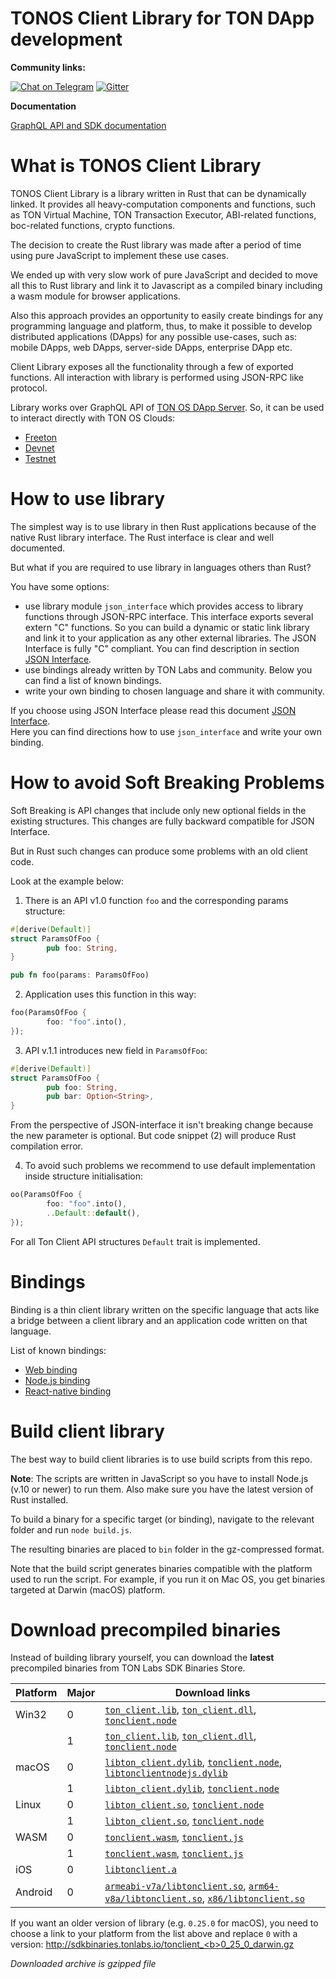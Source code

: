 # TONOS Client Library for TON DApp development

**Community links:**

[![Chat on Telegram](https://img.shields.io/badge/chat-on%20telegram-9cf.svg)](https://t.me/ton_sdk)  [![Gitter](https://badges.gitter.im/ton-sdk/community.svg)](https://gitter.im/ton-sdk/community?utm_source=badge&utm_medium=badge&utm_campaign=pr-badge)

**Documentation**  

[GraphQL API and SDK documentation](https://docs.ton.dev/86757ecb2/p/92b041-overview)

# What is TONOS Client Library

TONOS Client Library is a library written in Rust that can be dynamically linked. It provides all 
heavy-computation components and functions, such as TON Virtual Machine, TON Transaction 
Executor, ABI-related functions, boc-related functions, crypto functions. 

The decision to create the Rust library was made after a period of time using pure 
JavaScript to implement these use cases. 

We ended up with very slow work of pure JavaScript and decided to move all this to Rust 
library and link it to Javascript as a compiled binary including a wasm module for browser 
applications. 

Also this approach provides an opportunity to easily create bindings for any programming 
language and platform, thus, to make it possible to develop distributed applications (DApps) 
for any possible use-cases, such as: mobile DApps, web DApps, server-side DApps, enterprise 
DApp etc.

Client Library exposes all the functionality through a few of exported functions. All 
interaction with library is performed using JSON-RPC like protocol.

Library works over GraphQL API of [TON OS DApp Server](https://github.com/tonlabs/TON-OS-DApp-Server). 
So, it can be used to interact directly with TON OS Clouds: 
- [Freeton](https://main.ton.dev/graphql)
- [Devnet](https://net.ton.dev/graphql)
- [Testnet](https://testnet.ton.dev/graphql)

# How to use library

The simplest way is to use library in then Rust applications because of the native Rust library 
interface. The Rust interface is clear and well documented.

But what if you are required to use library in languages others than Rust?

You have some options:
- use library module `json_interface` which provides access to library functions through 
  JSON-RPC interface. This interface exports several extern "C" functions. So you can build
  a dynamic or static link library and link it to your application as any other external 
  libraries. The JSON Interface is fully "C" compliant. You can find description 
  in section [JSON Interface](docs/json_interface.md).
- use bindings already written by TON Labs and community. Below you can find a list of known 
  bindings.
- write your own binding to chosen language and share it with community.

If you choose using JSON Interface please read this document [JSON Interface](docs/json_interface.md).   
Here you can find directions how to use `json_interface` and write your own binding.
 
# How to avoid Soft Breaking Problems

Soft Breaking is API changes that include only new optional fields in the existing structures. This changes are fully backward compatible for JSON Interface.

But in Rust such changes can produce some problems with an old client code.

Look at the example below:

1) There is an API v1.0 function `foo` and the corresponding params structure:

```rust
#[derive(Default)]
struct ParamsOfFoo {
		pub foo: String,
}

pub fn foo(params: ParamsOfFoo)
```

2) Application uses this function in this way:

```rust
foo(ParamsOfFoo {
		foo: "foo".into(),
});
```

3) API v.1.1 introduces new field in `ParamsOfFoo`:

```rust
#[derive(Default)]
struct ParamsOfFoo {
		pub foo: String,
		pub bar: Option<String>,
}
```

From the perspective of JSON-interface it isn't breaking change because the new parameter is optional. But code snippet (2) will produce Rust compilation error.

4) To avoid such problems we recommend to use default implementation inside structure initialisation:

```rust
oo(ParamsOfFoo {
		foo: "foo".into(),
		..Default::default(),
});
```

For all Ton Client API structures `Default` trait is implemented.


# Bindings

Binding is a thin client library written on the specific language that acts like a bridge between 
a client library and an application code written on that language.

List of known bindings:
- [Web binding](https://github.com/tonlabs/ton-client-js)  
- [Node.js binding](https://github.com/tonlabs/ton-client-js)  
- [React-native binding](https://github.com/tonlabs/ton-client-js)  

# Build client library

The best way to build client libraries is to use build scripts from this repo. 

**Note**: The scripts are written in JavaScript so you have to install Node.js (v.10 or newer) 
to run them. Also make sure you have the latest version of Rust installed.

To build a binary for a specific target (or binding), navigate to the relevant folder and 
run `node build.js`.

The resulting binaries are placed to `bin` folder in the gz-compressed format.

Note that the build script generates binaries compatible with the platform used to run the script. For example, if you run it on Mac OS, you get binaries targeted at Darwin (macOS) platform.

# Download precompiled binaries

Instead of building library yourself, you can download the __latest__ precompiled binaries from 
TON Labs SDK Binaries Store.

Platform | Major | Download links
-------- | ----- | --------------
Win32    | 0     | [`ton_client.lib`](http://sdkbinaries-ws.tonlabs.io/tonclient_0_win32_lib.gz), [`ton_client.dll`](http://sdkbinaries-ws.tonlabs.io/tonclient_0_win32_dll.gz), [`tonclient.node`](http://sdkbinaries-ws.tonlabs.io/tonclient_0_nodejs_addon_win32.gz)
&nbsp;   | 1     | [`ton_client.lib`](http://sdkbinaries-ws.tonlabs.io/tonclient_1_win32_lib.gz), [`ton_client.dll`](http://sdkbinaries-ws.tonlabs.io/tonclient_1_win32_dll.gz), [`tonclient.node`](http://sdkbinaries-ws.tonlabs.io/tonclient_1_nodejs_addon_win32.gz)
macOS    | 0     | [`libton_client.dylib`](http://sdkbinaries-ws.tonlabs.io/tonclient_0_darwin.gz), [`tonclient.node`](http://sdkbinaries-ws.tonlabs.io/tonclient_0_nodejs_addon_darwin.gz), [`libtonclientnodejs.dylib`](http://sdkbinaries-ws.tonlabs.io/tonclient_0_nodejs_dylib_darwin.gz)
&nbsp;   | 1     | [`libton_client.dylib`](http://sdkbinaries-ws.tonlabs.io/tonclient_1_darwin.gz), [`tonclient.node`](http://sdkbinaries-ws.tonlabs.io/tonclient_1_nodejs_addon_darwin.gz)
Linux    | 0     | [`libton_client.so`](http://sdkbinaries-ws.tonlabs.io/tonclient_0_linux.gz), [`tonclient.node`](http://sdkbinaries-ws.tonlabs.io/tonclient_0_nodejs_addon_linux.gz)
&nbsp;   | 1     | [`libton_client.so`](http://sdkbinaries-ws.tonlabs.io/tonclient_1_linux.gz), [`tonclient.node`](http://sdkbinaries-ws.tonlabs.io/tonclient_1_nodejs_addon_linux.gz)
WASM     | 0     | [`tonclient.wasm`](http://sdkbinaries-ws.tonlabs.io/tonclient_0_wasm.gz), [`tonclient.js`](http://sdkbinaries-ws.tonlabs.io/tonclient_0_wasm_js.gz)
&nbsp;   | 1     | [`tonclient.wasm`](http://sdkbinaries-ws.tonlabs.io/tonclient_1_wasm.gz), [`tonclient.js`](http://sdkbinaries-ws.tonlabs.io/tonclient_1_wasm_js.gz)
iOS      | 0     | [`libtonclient.a`](http://sdkbinaries-ws.tonlabs.io/tonclient_0_react_native_ios.gz)
Android  | 0     | [`armeabi-v7a/libtonclient.so`](http://sdkbinaries-ws.tonlabs.io/tonclient_0_react_native_armv7-linux-androideabi.gz), [`arm64-v8a/libtonclient.so`](http://sdkbinaries-ws.tonlabs.io/tonclient_0_react_native_aarch64-linux-android.gz), [`x86/libtonclient.so`](http://sdkbinaries-ws.tonlabs.io/tonclient_0_react_native_i686-linux-android.gz)

If you want an older version of library (e.g. `0.25.0` for macOS), you need to choose a link to your platform from the list above and replace `0` with a version:
[http://sdkbinaries.tonlabs.io/tonclient_<b>0_25_0</b>_darwin.gz](http://sdkbinaries.tonlabs.io/tonclient_0_25_0_darwin.gz)

_Downloaded archive is gzipped file_

